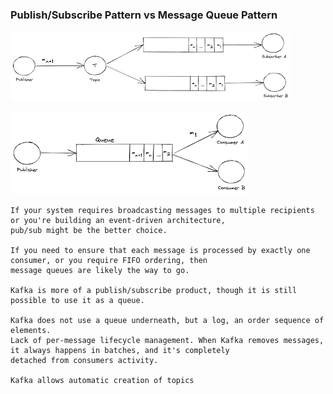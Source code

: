 ### Publish/Subscribe Pattern vs Message Queue Pattern
![Pub-Sub](images/pub-sub.png)  

![Queue](images/queue.png)  

	If your system requires broadcasting messages to multiple recipients or you're building an event-driven architecture, 
	pub/sub might be the better choice. 
 
 	If you need to ensure that each message is processed by exactly one consumer, or you require FIFO ordering, then 
  	message queues are likely the way to go.

	Kafka is more of a publish/subscribe product, though it is still possible to use it as a queue.

 	Kafka does not use a queue underneath, but a log, an order sequence of elements.
	Lack of per‑message lifecycle management. When Kafka removes messages, it always happens in batches, and it's completely 
 	detached from consumers activity.
  
	Kafka allows automatic creation of topics
